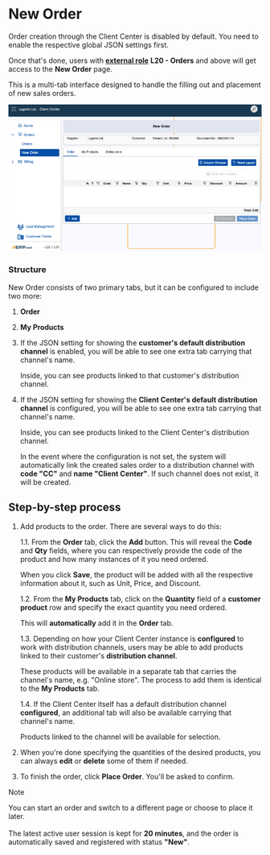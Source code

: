 # New Order

Order creation through the Client Center is disabled by default. You need to enable the respective global JSON settings first.

Once that's done, users with **[external role](/modules/crm/sales/customers/external-access.md)** **L20 - Orders** and above will get access to the **New Order** page.

This is a multi-tab interface designed to handle the filling out and placement of new sales orders.

![pictures](pictures/new_order_panel.png)

### Structure

New Order consists of two primary tabs, but it can be configured to include two more:

1. **Order**
   
2. **My Products**
   
3. If the JSON setting for showing the **customer's default distribution channel** is enabled, you will be able to see one extra tab carrying that channel's name.

   Inside, you can see products linked to that customer's distribution channel.

4. If the JSON setting for showing the **Client Center's default distribution channel** is configured, you will be able to see one extra tab carrying that channel's name.

   Inside, you can see products linked to the Client Center's distribution channel.

   In the event where the configuration is not set, the system will automatically link the created sales order to a distribution channel with **code "CC"** and **name "Client Center"**. If such channel does not exist, it will be created.

## Step-by-step process

1. Add products to the order. There are several ways to do this:
   
    1.1.   From the **Order** tab, click the **Add** button. This will reveal the **Code** and **Qty** fields, where you can respectively provide the code of the product and how many instances of it you need ordered.
   
   When you click **Save**, the product will be added with all the respective information about it, such as Unit, Price, and Discount.

   1.2.   From the **My Products** tab, click on the **Quantity** field of a **customer product** row and specify the exact quantity you need ordered.

   This will **automatically** add it in the **Order** tab.

   1.3.   Depending on how your Client Center instance is **configured** to work with distribution channels, users may be able to add products linked to their customer's **distribution channel**.

   These products will be available in a separate tab that carries the channel's name, e.g. "Online store". The process to add them is identical to the **My Products** tab.

   1.4.  If the Client Center itself has a default distribution channel **configured**, an additional tab will also be available carrying that channel's name.

   Products linked to the channel will be available for selection.

2. When you're done specifying the quantities of the desired products, you can always **edit** or **delete** some of them if needed.

3. To finish the order, click **Place Order**. You'll be asked to confirm.

> [!NOTE]
> 
> You can start an order and switch to a different page or choose to place it later. <br> <br>
> The latest active user session is kept for **20 minutes**, and the order is automatically saved and registered with status **"New"**.
   
